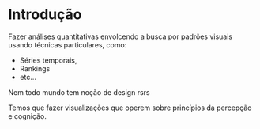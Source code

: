 # Introdução

Fazer análises quantitativas  envolcendo a busca por padrões visuais usando técnicas particulares, como:
- Séries temporais, 
- Rankings
- etc...


Nem todo mundo tem noção de design rsrs

Temos que fazer visualizações que operem sobre princípios da percepção e cognição. 
